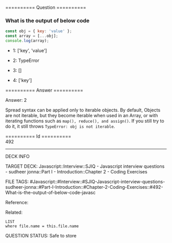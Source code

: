 ========== Question ==========  

### What is the output of below code

```javascript
const obj = { key: 'value' };
const array = [...obj];
console.log(array);
```

- 1: ['key', 'value']

- 2: TypeError

- 3: []

- 4: ['key']  

========== Answer ==========  

Answer: 2

Spread syntax can be applied only to iterable objects. By default, Objects are
not iterable, but they become iterable when used in an Array, or with iterating
functions such as `map(), reduce(), and assign()`. If you still try to do it, it
still throws `TypeError: obj is not iterable`.

========== Id ==========  
492

---

DECK INFO

TARGET DECK: Javascript::Interview::SJIQ - Javascript interview questions - sudheer jonna::Part I - Introduction::Chapter 2 - Coding Exercises

FILE TAGS: #Javascript::#Interview::#SJIQ-Javascript-interview-questions-sudheer-jonna::#Part-I-Introduction::#Chapter-2-Coding-Exercises::#492-What-is-the-output-of-below-code-javasc

Reference:

Related:

```dataview
LIST
where file.name = this.file.name
```

QUESTION STATUS: Safe to store
